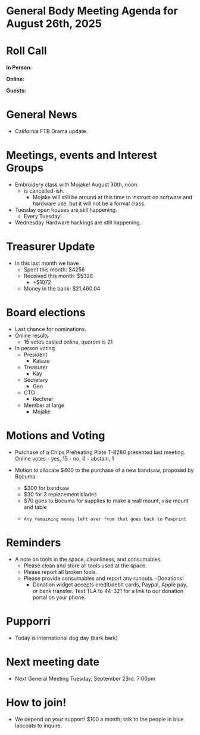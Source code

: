 # General Body Meeting Agenda for August 26th, 2025
# Roll Call
**In Person:**


**Online:**


**Guests:**


# General News
- California FTB Drama update. 


# Meetings, events and Interest Groups
- Embroidery class with Mojake! August 30th, noon. 
  - is cancelled-ish.  
    - Mojake will still be around at this time to instruct on software and hardware use, but it will not be a formal class. 
- Tuesday open houses are still happening.
    - Every Tuesday! 
- Wednesday Hardware hackings are still happening. 

# Treasurer Update
- In this last month we have
    - Spent this month: $4256
    - Received this month: $5328
        - +$1072
    - Money in the bank: $21,460.04

# Board elections
- Last chance for nominations.
- Online results
    - 15 votes casted online, quorom is 21
- In person voting
    - President
        - Kataze
    - Treasurer
        - Kay
    - Secretary
        - Geo 
    - CTO
        - Rechner
    - Member at large
        - Mojake

# Motions and Voting
- Purchase of a Chips Preheating Plate T-8280 presented last meeting. 
    Online votes
        - yes, 15
        - no, 0
        - abstain, 1
  
- Motion to allocate $400 to the purchase of a new bandsaw, proposed by Bocuma
    - $300 for bandsaw
    - $30 for 3 replacement blades
    - $70 goes to Bocuma for supplies to make a wall mount, vise mount and table
    -     Any remaining money left over from that goes back to Pawprint
      
# Reminders
- A note on tools in the space, cleanliness, and consumables.
  - Please clean and store all tools used at the space.
  - Please report all broken tools.
  - Please provide consumables and report any runouts. 
-Donations!
    - Donation widget accepts credit/debit cards, Paypal, Apple pay, or bank transfer.  Text TLA to 44-321 for a link to our donation portal on your phone.

# Pupporri 
- Today is international dog day (bark bark)


# Next meeting date
- Next General Meeting Tuesday, September 23rd. 7:00pm

# How to join! 
- We depend on your support! $100 a month; talk to the people in blue labcoats to inquire. 


